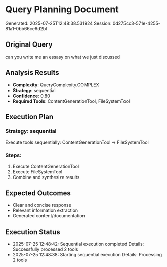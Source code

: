 # Query Planning Document
Generated: 2025-07-25T12:48:38.531924
Session: 0d275cc3-571e-4255-81a1-0bb66ce6d2bf

## Original Query
can you write me an essasy on what we just discussed

## Analysis Results
- **Complexity**: QueryComplexity.COMPLEX
- **Strategy**: sequential
- **Confidence**: 0.80
- **Required Tools**: ContentGenerationTool, FileSystemTool

## Execution Plan
### Strategy: sequential
Execute tools sequentially: ContentGenerationTool -> FileSystemTool

### Steps:
1. Execute ContentGenerationTool
2. Execute FileSystemTool
3. Combine and synthesize results


## Expected Outcomes
- Clear and concise response
- Relevant information extraction
- Generated content/documentation


## Execution Status
- 2025-07-25 12:48:42: Sequential execution completed
  Details: Successfully processed 2 tools
- 2025-07-25 12:48:38: Starting sequential execution
  Details: Processing 2 tools